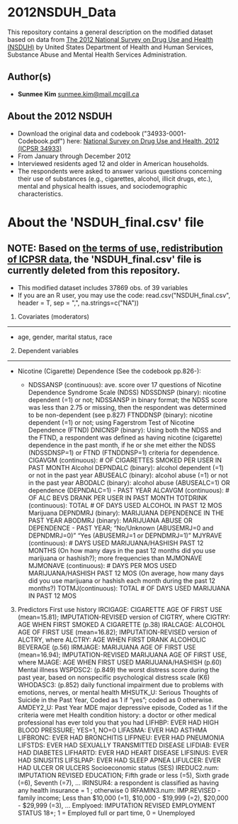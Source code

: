 2012NSDUH_Data
====================================================

This repository contains a general description on the modified dataset based on data from [The 2012 National Survey on Drug Use and Health (NSDUH)](https://datafiles.samhsa.gov/study-dataset/national-survey-drug-use-and-health-2012-nsduh-2012-ds0001-nid13763) by United States Department of Health and Human Services, Substance Abuse and Mental Health Services Administration.

Author(s)
-------
-   **Sunmee Kim** <sunmee.kim@mail.mcgill.ca>

About the 2012 NSDUH 
----------
- Download the original data and codebook ("34933-0001-Codebook.pdf") here: [National Survey on Drug Use and Health, 2012 (ICPSR 34933)](https://www.icpsr.umich.edu/icpsrweb/NAHDAP/studies/34933#)
- From January through December 2012
- Interviewed residents aged 12 and older in American households.
- The respondents were asked to answer various questions concerning their use of substances (e.g., cigarettes, alcohol, illicit drugs, etc.), mental and physical health issues, and sociodemographic characteristics.

About the 'NSDUH_final.csv' file
====================================================

NOTE: Based on [the terms of use, redistribution of ICPSR data](https://www.icpsr.umich.edu/icpsrweb/content/datamanagement/policies/redistribute.html), the 'NSDUH_final.csv' file is currently deleted from this repository.
----------

- This modified dataset includes 37869 obs. of  39 variables
- If you are an R user, you may use the code: read.csv("NSDUH_final.csv", header = T, sep = ",", na.strings=c("NA"))

1. Covariates (moderators)
-------
- age, gender, marital status, race

2. Dependent variables
-------
- Nicotine (Cigarette) Dependence (See the codebook pp.826-):

  * NDSSANSP (continuous): ave. score over 17 questions of Nicotine Dependence Syndrome Scale (NDSS)
NDSSDNSP (binary): nicotine dependent (=1) or not; NDSSANSP in binary format; the NDSS score was less than 2.75 or missing, then the respondent was determined to be non-dependent (see p.827)
FTNDDNSP (binary): nicotine dependent (=1) or not; using Fagerstrom Test of Nicotine Dependence (FTND)
DNICNSP (binary): Using both the NDSS and the FTND, a respondent was defined as having nicotine (cigarette) dependence in the past month, if he or she met either the NDSS (NDSSDNSP=1) or FTND (FTNDDNSP=1) criteria for dependence.
CIGAVGM (continuous): # OF CIGARETTES SMOKED PER USER IN PAST MONTH
Alcohol
DEPNDALC (binary): alcohol dependent (=1) or not in the past year
ABUSEALC (binary): alcohol abuse (=1) or not in the past year
ABODALC (binary): alcohol abuse (ABUSEALC=1) OR dependence (DEPNDALC=1) - PAST YEAR
ALCAVGM (continuous): # OF ALC BEVS DRANK PER USER IN PAST MONTH
TOTDRINK (continuous): TOTAL # OF DAYS USED ALCOHOL IN PAST 12 MOS
Marijuana
DEPNDMRJ (binary): MARIJUANA DEPENDENCE IN THE PAST YEAR
ABODMRJ (binary): MARIJUANA ABUSE OR DEPENDENCE - PAST YEAR; “No/Unknown (ABUSEMRJ=0 and DEPNDMRJ=0)” “Yes (ABUSEMRJ=1 or DEPNDMRJ=1)”
MJYRAVE (continuous): # DAYS USED MARIJUANA/HASHISH PAST 12 MONTHS (On how many days in the past 12 months did you use marijuana or hashish?); more frequencies than MJMONAVE
MJMONAVE (continuous): # DAYS PER MOS USED MARIJUANA/HASHISH PAST 12 MOS (On average, how many days did you use marijuana or hashish each month during the past 12 months?)
TOTMJ(continuous): TOTAL # OF DAYS USED MARIJUANA IN PAST 12 MOS
3. Predictors
First use history
IRCIGAGE: CIGARETTE AGE OF FIRST USE (mean=15.81); IMPUTATION-REVISED version of CIGTRY, where CIGTRY: AGE WHEN FIRST SMOKED A CIGARETTE (p.38)
IRALCAGE: ALCOHOL AGE OF FIRST USE (mean=16.82); IMPUTATION-REVISED version of ALCTRY, where ALCTRY: AGE WHEN FIRST DRANK ALCOHOLIC BEVERAGE (p.56)
IRMJAGE: MARIJUANA AGE OF FIRST USE (mean=16.94); IMPUTATION-REVISED MARIJUANA AGE OF FIRST USE, where MJAGE: AGE WHEN FIRST USED MARIJUANA/HASHISH (p.60)
Mental illness
WSPDSC2: (p.849) the worst distress score during the past year, based on nonspecific psychological distress scale (K6)
WHODASC3: (p.852) daily functional impairment due to problems with emotions, nerves, or mental health
MHSUTK_U: Serious Thoughts of Suicide in the Past Year, Coded as 1 if “yes”; coded as 0 otherwise.
AMDEY2_U: Past Year MDE major depressive episode, Coded as 1 if the criteria were met
Health condition history: a doctor or other medical professional has ever told you that you had
LIFHBP: EVER HAD HIGH BLOOD PRESSURE; YES=1, NO=0
LIFASMA: EVER HAD ASTHMA
LIFBRONC: EVER HAD BRONCHITIS
LIFPNEU: EVER HAD PNEUMONIA
LIFSTDS: EVER HAD SEXUALLY TRANSMITTED DISEASE
LIFDIAB: EVER HAD DIABETES
LIFHARTD: EVER HAD HEART DISEASE
LIFSINUS: EVER HAD SINUSITIS
LIFSLPAP: EVER HAD SLEEP APNEA
LIFULCER: EVER HAD ULCER OR ULCERS
Socioeconomic status (SES)
IREDUC2.num: IMPUTATION REVISED EDUCATION; Fifth grade or less (=5), Sixth grade (=6), Seventh (=7), …
IRINSUR4: a respondent is classified as having any health insurance = 1 ; otherwise 0
IRFAMIN3.num: IMP.REVISED - family income; Less than $10,000 (=1), $10,000 - $19,999 (=2), $20,000 - $29,999 (=3), …
Emplyoed: IMPUTATION REVISED EMPLOYMENT STATUS 18+; 1 = Employed full or part time, 0 = Unemployed

